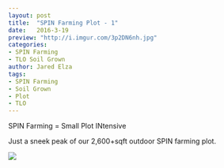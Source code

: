 ```yaml
---
layout: post
title:  "SPIN Farming Plot - 1"
date:   2016-3-19
preview: "http://i.imgur.com/3p2DN6nh.jpg"
categories:
- SPIN Farming
- TLO Soil Grown
author: Jared Elza
tags: 
- SPIN Farming
- Soil Grown
- Plot
- TLO
---
```

SPIN Farming = Small Plot INtensive

Just a sneek peak of our 2,600+sqft outdoor SPIN farming plot.

[![](http://i.imgur.com/3p2DN6nh.jpg)](http://i.imgur.com/3p2DN6n.jpg)
